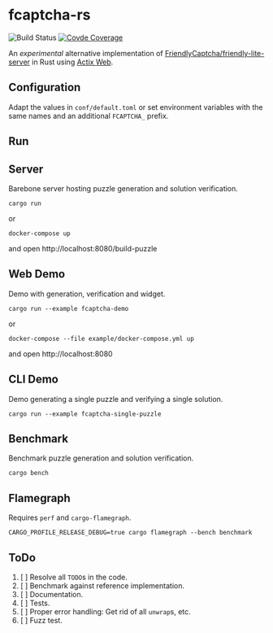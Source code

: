 # fcaptcha-rs

![Build Status](https://github.com/Dosenpfand/fcaptcha-rs/actions/workflows/ci.yml/badge.svg?branch=master)
[![Covde Coverage](https://codecov.io/github/Dosenpfand/fcaptcha-rs/coverage.svg?branch=master)](https://codecov.io/gh/Dosenpfand/fcaptcha-rs)

An *experimental* alternative implementation of [FriendlyCaptcha/friendly-lite-server](https://github.com/FriendlyCaptcha/friendly-lite-server) in Rust using [Actix Web](https://actix.rs/).

## Configuration

Adapt the values in `conf/default.toml` or set environment variables with the same names and an additional `FCAPTCHA_` prefix.

## Run

## Server

Barebone server hosting puzzle generation and solution verification.

```
cargo run
```
or
```
docker-compose up
```
and open http://localhost:8080/build-puzzle

## Web Demo

Demo with generation, verification and widget.

```
cargo run --example fcaptcha-demo
```
or
```
docker-compose --file example/docker-compose.yml up
```
and open http://localhost:8080

## CLI Demo

Demo generating a single puzzle and verifying a single solution.

```
cargo run --example fcaptcha-single-puzzle
```

## Benchmark

Benchmark puzzle generation and solution verification.

```
cargo bench
```

## Flamegraph

Requires `perf` and `cargo-flamegraph`.

```
CARGO_PROFILE_RELEASE_DEBUG=true cargo flamegraph --bench benchmark
```

## ToDo
1. [ ] Resolve all `TODO`s in the code.
2. [ ] Benchmark against reference implementation.
3. [ ] Documentation.
4. [ ] Tests.
5. [ ] Proper error handling: Get rid of all `unwrap`s, etc.
6. [ ] Fuzz test.